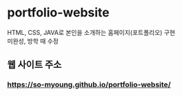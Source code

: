 # portfolio-website
HTML, CSS, JAVA로 본인을 소개하는 홈페이지(포트폴리오) 구현<br>
미완성, 방학 때 수정

## 웹 사이트 주소
### https://so-myoung.github.io/portfolio-website/
